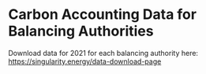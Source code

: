 # Carbon Accounting Data for Balancing Authorities 
Download data for 2021 for each balancing authority here: https://singularity.energy/data-download-page
